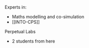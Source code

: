 Experts in:
 - Maths modelling and co-simulation
 - [[INTO-CPS]]

Perpetual Labs
 - 2 students from here